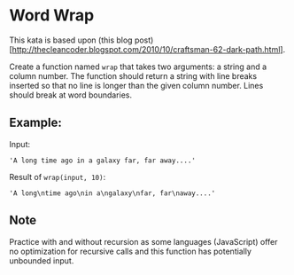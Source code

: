 # Word Wrap

This kata is based upon (this blog
post)[http://thecleancoder.blogspot.com/2010/10/craftsman-62-dark-path.html].

Create a function named `wrap` that takes two arguments: a string and a column
number. The function should return a string with line breaks inserted so that no
line is longer than the given column number. Lines should break at word
boundaries.

## Example:

Input:

```
'A long time ago in a galaxy far, far away....'
```

Result of `wrap(input, 10)`:

```
'A long\ntime ago\nin a\ngalaxy\nfar, far\naway....'
```

## Note

Practice with and without recursion as some languages (JavaScript) offer no
optimization for recursive calls and this function has potentially unbounded
input.
